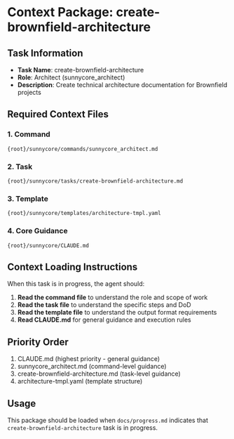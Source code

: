 # Context Package: create-brownfield-architecture

## Task Information
- **Task Name**: create-brownfield-architecture
- **Role**: Architect (sunnycore_architect)
- **Description**: Create technical architecture documentation for Brownfield projects

## Required Context Files

### 1. Command
```
{root}/sunnycore/commands/sunnycore_architect.md
```

### 2. Task
```
{root}/sunnycore/tasks/create-brownfield-architecture.md
```

### 3. Template
```
{root}/sunnycore/templates/architecture-tmpl.yaml
```

### 4. Core Guidance
```
{root}/sunnycore/CLAUDE.md
```

## Context Loading Instructions

When this task is in progress, the agent should:

1. **Read the command file** to understand the role and scope of work
2. **Read the task file** to understand the specific steps and DoD
3. **Read the template file** to understand the output format requirements
4. **Read CLAUDE.md** for general guidance and execution rules

## Priority Order
1. CLAUDE.md (highest priority - general guidance)
2. sunnycore_architect.md (command-level guidance)
3. create-brownfield-architecture.md (task-level guidance)
4. architecture-tmpl.yaml (template structure)

## Usage
This package should be loaded when `docs/progress.md` indicates that `create-brownfield-architecture` task is in progress.

